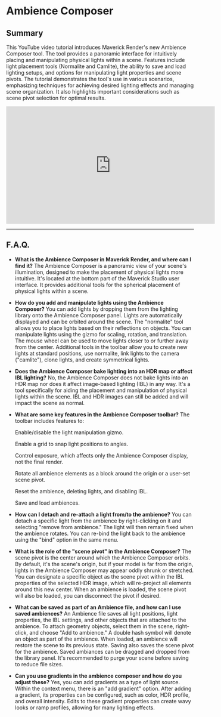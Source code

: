 # Ambience Composer

## Summary

This YouTube video tutorial introduces Maverick Render's new Ambience Composer tool. The tool provides a panoramic interface for intuitively placing and manipulating physical lights within a scene. Features include light placement tools (Normalite and Camlite), the ability to save and load lighting setups, and options for manipulating light properties and scene pivots. The tutorial demonstrates the tool's use in various scenarios, emphasizing techniques for achieving desired lighting effects and managing scene organization. It also highlights important considerations such as scene pivot selection for optimal results.

<iframe width="560" height="315" src="https://www.youtube.com/embed/bqy_qUp_2hM?si=2Y_xY4vr6MBSPRvw" title="YouTube video player" frameborder="0" allow="accelerometer; autoplay; clipboard-write; encrypted-media; gyroscope; picture-in-picture; web-share" referrerpolicy="strict-origin-when-cross-origin" allowfullscreen></iframe>

---

## F.A.Q.

- **What is the Ambience Composer in Maverick Render, and where can I find it?**
The Ambience Composer is a panoramic view of your scene's illumination, designed to make the placement of physical lights more intuitive. It's located at the bottom part of the Maverick Studio user interface. It provides additional tools for the spherical placement of physical lights within a scene.

- **How do you add and manipulate lights using the Ambience Composer?**
You can add lights by dropping them from the lighting library onto the Ambience Composer panel. Lights are automatically displayed and can be orbited around the scene. The "normalite" tool allows you to place lights based on their reflections on objects. You can manipulate lights using the gizmo for scaling, rotation, and translation. The mouse wheel can be used to move lights closer to or further away from the center. Additional tools in the toolbar allow you to create new lights at standard positions, use normalite, link lights to the camera ("camlite"), clone lights, and create symmetrical lights.

- **Does the Ambience Composer bake lighting into an HDR map or affect IBL lighting?**
No, the Ambience Composer does not bake lights into an HDR map nor does it affect image-based lighting (IBL) in any way. It's a tool specifically for aiding the placement and manipulation of physical lights within the scene. IBL and HDR images can still be added and will impact the scene as normal.

- **What are some key features in the Ambience Composer toolbar?**
    The toolbar includes features to:

    Enable/disable the light manipulation gizmo.

    Enable a grid to snap light positions to angles.

    Control exposure, which affects only the Ambience Composer display, not the final render.

    Rotate all ambience elements as a block around the origin or a user-set scene pivot.

    Reset the ambience, deleting lights, and disabling IBL.

    Save and load ambiences.

- **How can I detach and re-attach a light from/to the ambience?**
You can detach a specific light from the ambience by right-clicking on it and selecting "remove from ambience." The light will then remain fixed when the ambience rotates. You can re-bind the light back to the ambience using the "bind" option in the same menu.

- **What is the role of the "scene pivot" in the Ambience Composer?**
The scene pivot is the center around which the Ambience Composer orbits. By default, it's the scene's origin, but if your model is far from the origin, lights in the Ambience Composer may appear oddly shrunk or stretched. You can designate a specific object as the scene pivot within the IBL properties of the selected HDR image, which will re-project all elements around this new center. When an ambience is loaded, the scene pivot will also be loaded, you can disconnect the pivot if desired.

- **What can be saved as part of an Ambience file, and how can I use saved ambiences?**
An Ambience file saves all light positions, light properties, the IBL settings, and other objects that are attached to the ambience. To attach geometry objects, select them in the scene, right-click, and choose "Add to ambience." A double hash symbol will denote an object as part of the ambience. When loaded, an ambience will restore the scene to its previous state. Saving also saves the scene pivot for the ambience. Saved ambiances can be dragged and dropped from the library panel. It's recommended to purge your scene before saving to reduce file sizes.

- **Can you use gradients in the ambience composer and how do you adjust these?**
Yes, you can add gradients as a type of light source. Within the context menu, there is an "add gradient" option. After adding a gradient, its properties can be configured, such as color, HDR profile, and overall intensity. Edits to these gradient properties can create wavy looks or ramp profiles, allowing for many lighting effects.